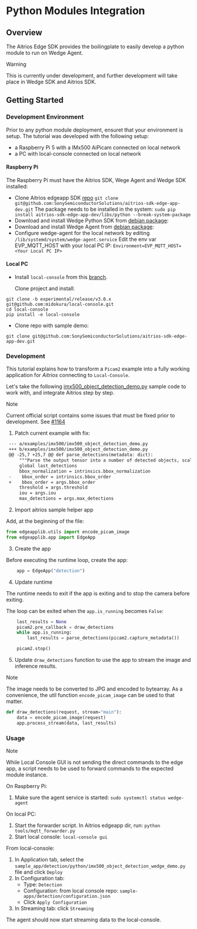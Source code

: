 # Python Modules Integration

## Overview

The Aitrios Edge SDK provides
the boilingplate to easily develop
a python module to run on Wedge Agent.

> [!Warning]
> This is currently under development,
> and further development will take place in
> Wedge SDK and Aitrios SDK.

## Getting Started

### Development Environment

Prior to any python module deployment,
ensuret that your environment is setup.
The tutorial was developed with the following setup:

* a Raspberry Pi 5 with a IMx500 AiPicam
  connected on local network
* a PC with local-console
  connected on local network

#### Raspberry Pi

The Raspberry Pi must have
the Aitrios SDK,
Wege Agent and
Wedge SDK installed:

* Clone Aitrios edgeapp SDK [repo](https://github.com/SonySemiconductorSolutions/aitrios-sdk-edge-app-dev)
  `git clone git@github.com:SonySemiconductorSolutions/aitrios-sdk-edge-app-dev.git`
  The package needs to be installed in the system:
  `sudo pip install aitrios-sdk-edge-app-dev/libs/python --break-system-package`
* Download and install Wedge Python SDK from
  [debian package](https://github.com/midokura/wedge-agent-oss-playground/releases/download/releases%2Fv1.37.0/python3-wedge_0.2-1_arm64.deb):
* Download and install Wedge Agent from
  [debian package](https://github.com/midokura/wedge-agent-oss-playground/releases/download/releases%2Fv1.37.0/wedge-agent-1.36.0_arm64.deb):
* Configure wedge-agent for the local network by editing
  `/lib/systemd/system/wedge-agent.service`
  Edit the env var EVP_MQTT_HOST with your local PC IP:
  `Environment=EVP_MQTT_HOST=<Your Local PC IP>`

#### Local PC

* Install `local-console` from this
  [branch](https://github.com/midokura/local-console/tree/experimental/release/v3.0.x).
  
  Clone project and install:

```
git clone -b experimental/release/v3.0.x git@github.com:midokura/local-console.git
cd local-console
pip install -e local-console
```

* Clone repo with sample demo:

```
git clone git@github.com:SonySemiconductorSolutions/aitrios-sdk-edge-app-dev.git
```

### Development

This tutorial explains how to transform
a `Picam2` example into a fully working
application for *Aitrios* connecting to `Local-Console`.

Let's take the following
[imx500_object_detection_demo.py](https://github.com/raspberrypi/picamera2/blob/main/examples/imx500/imx500_object_detection_demo.py)
sample code to work with,
and integrate Aitrios step by step.

> [!Note]
> Current official script contains some issues
> that must be fixed prior to development.
> See [#1164](https://github.com/raspberrypi/picamera2/issues/1164)

1. Patch current example with fix:

```patch
 --- a/examples/imx500/imx500_object_detection_demo.py
 +++ b/examples/imx500/imx500_object_detection_demo.py
 @@ -25,7 +25,7 @@ def parse_detections(metadata: dict):
     """Parse the output tensor into a number of detected objects, scaled to the ISP output."""
     global last_detections
     bbox_normalization = intrinsics.bbox_normalization
 -    bbox_order = intrinsics.bbox_order
 +    bbox_order = args.bbox_order
     threshold = args.threshold
     iou = args.iou
     max_detections = args.max_detections
 ```

2. Import aitrios sample helper app

Add, at the beginning of the file:

```python
from edgeapplib.utils import encode_picam_image
from edgeapplib.app import EdgeApp
```

3. Create the app

Before executing the runtime loop,
create the app:

```python
    app = EdgeApp("detection")
```

4. Update runtime

The runtime needs to exit
if the app is exiting
and to stop the camera before exiting.

The loop can be exited
when the `app.is_running` becomes `False`:

```python
    last_results = None
    picam2.pre_callback = draw_detections
    while app.is_running:
        last_results = parse_detections(picam2.capture_metadata())

    picam2.stop()
```

5. Update `draw_detections` function
   to use the app
   to stream the image
   and inference results.

> [!Note]
> The image needs to be converted
> to JPG and encoded to bytearray.
> As a convenience, the util function `encode_picam_image`
> can be used to that matter.

```python
def draw_detections(request, stream="main"):
    data = encode_picam_image(request)
    app.process_stream(data, last_results)
```

### Usage

> [!Note]
> While Local Console GUI
> is not sending the direct commands
> to the edge app,
> a script needs to be used
> to forward commands to the expected module instance.

On Raspberry Pi:

1. Make sure the agent service is started:
   `sudo systemctl status wedge-agent`

On local PC:

1. Start the forwarder script.
   In Aitrios edgeapp dir, run:
   `python tools/mqtt_forwarder.py`
2. Start local console:
   `local-console gui`

From local-console:

1. In Application tab, select the
   `sample_app/detection/python/imx500_object_detection_wedge_demo.py` file
   and click `Deploy`
2. In Configuration tab:
    * Type: `Detection`
    * Configuration: from local console repo:
      `sample-apps/detection/configuration.json`
    * Click `Apply Configuration`
3. In Streaming tab: click `Streaming`

The agent should now start streaming data to the local-console.
